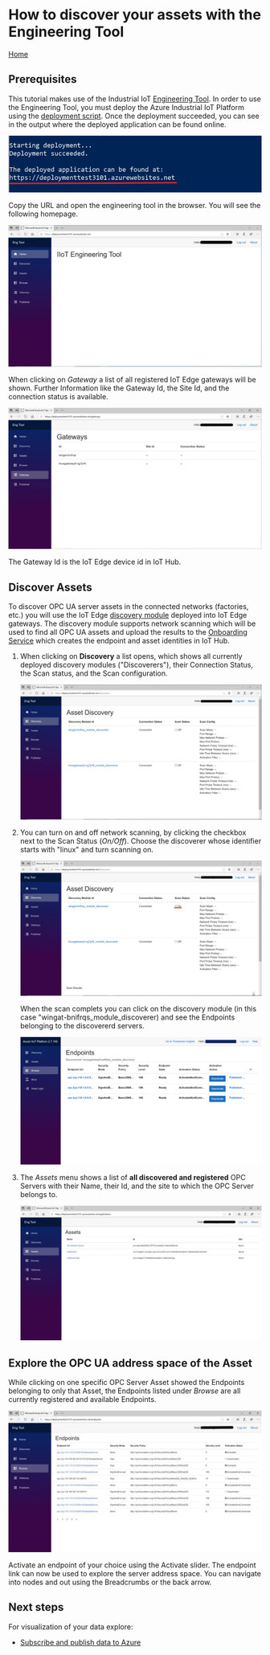 # How to discover your assets with the Engineering Tool

[Home](readme.md)

## Prerequisites

This tutorial makes use of the Industrial IoT [Engineering Tool](../services/engineeringtool.md).  In order to use the Engineering Tool, you must deploy the Azure Industrial IoT Platform using the [deployment script](../howto-deploy-all-in-one.md). Once the deployment succeeded, you can see in the output where the deployed application can be found online.

![Deployed application](../media/deployed-application.png)

Copy the URL and open the engineering tool in the browser. You will see the following homepage.

![Home](../media/eng-tool-home.png)

When clicking on *Gateway* a list of all registered IoT Edge gateways will be shown. Further Information like the Gateway Id, the Site Id, and the connection status is available.  

![Gateway](../media/eng-tool-gateway.png)

The Gateway Id is the IoT Edge device id in IoT Hub.

## Discover Assets

To discover OPC UA server assets in the connected networks (factories, etc.) you will use the IoT Edge [discovery module](..modules/discovery.md) deployed into IoT Edge gateways.   The discovery module supports network scanning which will be used to find all OPC UA assets and upload the results to the [Onboarding Service](../services/onboarding.md) which creates the endpoint and asset identities in IoT Hub.

1. When clicking on **Discovery** a list opens, which shows all currently deployed discovery modules ("Discoverers"), their Connection Status, the Scan status, and the Scan configuration.

   ![Discovery](../media/eng-tool-discovery.png)

2. You can turn on and off network scanning, by clicking the checkbox next to the Scan Status (*On/Off*).  Choose the discoverer whose identifier starts with "linux" and turn scanning on.

   ![Scan on](../media/eng-tool-discovery-on.png)

   When the scan complets you can click on the discovery module (in this case "wingat-bnifrqs_module_discoverer) and see the Endpoints belonging to the discovererd servers.

   ![Specific Endpoints](../media/eng-tool-discovery-endpoints.png)

3. The *Assets* menu shows a list of **all discovered and registered** OPC Servers with their Name, their Id, and the site to which the OPC Server belongs to.

   ![Assets](../media/eng-tool-assets.png)

## Explore the OPC UA address space of the Asset

While clicking on one specific OPC Server Asset showed the Endpoints belonging to only that Asset, the Endpoints listed under *Browse* are all currently registered and available Endpoints.

![Browse](../media/eng-tool-browse.png)

Activate an endpoint of your choice using the Activate slider.   The endpoint link can now be used to explore the server address space.  You can navigate into nodes and out using the Breadcrumbs or the back arrow.

## Next steps

For visualization of your data explore:

- [Subscribe and publish data to Azure](tut-publish-data.md)